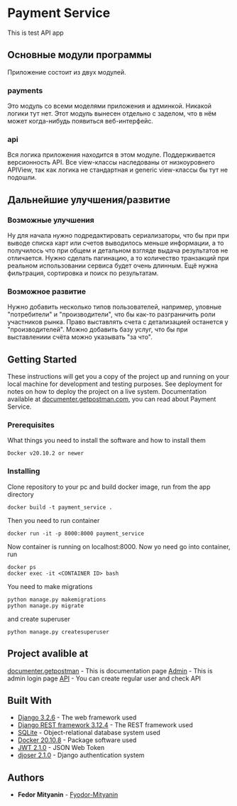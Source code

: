 # Payment Service

This is test API app

## Oсновные модули программы

Приложение состоит из двух модулей.

### payments
Это модуль со всеми моделями приложения и админкой. Никакой логики тут нет. Этот модуль вынесен отдельно с заделом, что в нём может когда-нибудь появиться веб-интерфейс.

### api
Вся логика приложения находится в этом модуле. Поддерживается версионность API. Все view-классы наследованы от низкоуровнего APIView, так как логика не стандартная и generic view-классы бы тут не подошли.

## Дальнейшие улучшения/развитие

### Возможные улучшения
Ну для начала нужно подредактировать сериализаторы, что бы при при выводе списка карт или счетов выводилось меньше информации, а то получилось что при общем и детальном взгляде выдача результатов не отличается. Нужно сделать пагинацию, а то количество транзакций при реальном использовании сервиса будет очень длинным. Ещё нужна фильтрация, сортировка и поиск по результатам.

### Возможное развитие
Нужно добавить несколько типов пользователей, например, уловные "потребители" и "производители", что бы как-то разграничить роли участников рынка. Право выставлять счета с детализацией останется у "производителей". Можно добавить базу услуг, что бы при выставлениии счёта можно указывать "за что".


## Getting Started

These instructions will get you a copy of the project up and running on your local machine for development and testing purposes. See deployment for notes on how to deploy the project on a live system.
Documentation available at [documenter.getpostman.com](https://documenter.getpostman.com/view/13009350/U16bx9Mu), you can read about Payment Service.

### Prerequisites

What things you need to install the software and how to install them

```
Docker v20.10.2 or newer
```

### Installing

Clone repository to your pc and build docker image, run from the app directory

```
docker build -t payment_service .
```

Then you need to run container

```
docker run -it -p 8000:8000 payment_service
```

Now container is running on localhost:8000. Now yo need go into container, run

```
docker ps
docker exec -it <CONTAINER ID> bash
```

You need to make migrations

```
python manage.py makemigrations
python manage.py migrate
```

and create superuser

```
python manage.py createsuperuser
```


## Project avalible at

[documenter.getpostman](https://documenter.getpostman.com/view/13009350/U16bx9Mu) - This is documentation page
[Admin](http://localhost:8000/admin/) - This is admin login page
[API](http://localhost:8000/api/v1/auth/users/) - You can create regular user and check API


## Built With

* [Django 3.2.6](https://docs.djangoproject.com/en/3.2/) - The web framework used
* [Django REST framework 3.12.4](https://www.django-rest-framework.org/) - The REST framework used
* [SQLite](https://www.sqlite.org/index.html) - Object-relational database system used
* [Docker 20.10.8](https://www.docker.com/) - Package software used
* [JWT 2.1.0](https://jwt.io//) - JSON Web Token
* [djoser 2.1.0](https://djoser.readthedocs.io/en/latest/getting_started.html) - Django authentication system


## Authors

* **Fedor Mityanin** - [Fyodor-Mityanin](https://github.com/Fyodor-Mityanin)
